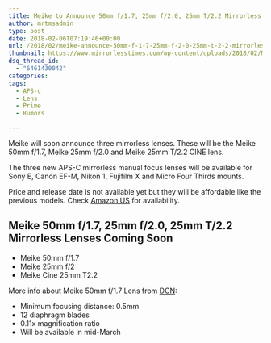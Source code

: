 ```yaml
---
title: Meike to Announce 50mm f/1.7, 25mm f/2.0, 25mm T/2.2 Mirrorless Lenses Soon
author: mrtmsadmin
type: post
date: 2018-02-06T07:19:46+00:00
url: /2018/02/meike-announce-50mm-f-1-7-25mm-f-2-0-25mm-t-2-2-mirrorless-lenses-soon/
thumbnail: https://www.mirrorlesstimes.com/wp-content/uploads/2018/02/Meike-aps-c-mirrorless-lenses-1.jpg
dsq_thread_id:
  - "6461430042"
categories:
tags:
  - APS-c
  - Lens
  - Prime
  - Rumors

---
```

Meike will soon announce three mirrorless lenses. These will be the Meike 50mm f/1.7, Meike 25mm f/2.0 and Meike 25mm T/2.2 CINE lens.

<p class="p1">
  <span class="s1">The three new APS-C mirrorless manual focus lenses will be available for Sony E, Canon EF-M, Nikon 1, Fujifilm X and Micro Four Thirds mounts. </span>
</p>

Price and release date is not available yet but they will be affordable like the previous models. Check <a href="https://aax-us-east.amazon-adsystem.com/x/c/QqsgdCZyFz-9GrkcUQhm7I4AAAFhadtXqwEAAAFKARoceMU/https://assoc-redirect.amazon.com/g/r/http://amzn.to/2E2CriQ/ref=as_at?linkCode=w61&imprToken=ISvxWTUjc0hVMODLlBGDMA&slotNum=0" target="_blank" rel="noopener">Amazon US</a> for availability.<!--more-->

## Meike 50mm f/1.7, 25mm f/2.0, 25mm T/2.2 Mirrorless Lenses Coming Soon

<ul class="ul1">
  <li class="li1">
    <span class="s1">Meike 50mm f/1.7</span>
  </li>
  <li class="li1">
    <span class="s1">Meike 25mm f/2</span>
  </li>
  <li class="li1">
    <span class="s1">Meike Cine 25mm T2.2</span>
  </li>
</ul>

<span id="more-2007"></span>More info about Meike 50mm f/1.7 Lens from <a href="https://www.dailycameranews.com/2018/02/meike-announces-50mm-f-1-7-lens-mirrorless-cameras/" target="_blank" rel="nofollow noopener" data-wpel-link="external">DCN</a>:

  * Minimum focusing distance: 0.5mm
  * 12 diaphragm blades
  * 0.11x magnification ratio
  * Will be available in mid-March